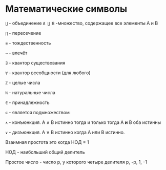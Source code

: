 # Математические символы

`⋃` - объединение `A ⋃ B` -множество, содержащее все элементы A и B

`⋂` - пересечение

`≡` - тождественность

`⇒` - влечёт

`∃` - квантор существования

`∀` - квантор всеобщности (для любого)

`ℤ` - целые числа

`ℕ` - натуральные числа

`∈` - принадлежность

`⊂` - является подмножеством

`∧` - конъюнкция. А ∧ В истинно тогда и только тогда А **и** В оба истинны

`∨` - дизъюнкция. А ∨ В истинно когда А или В истинно.

Взаимная простота это когда НОД = 1

НОД - наибольший общий делитель

Простое число - число p, у которого четыре делителя p, -p, 1, -1